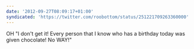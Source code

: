 ```yaml
---
date: '2012-09-27T08:09:17+01:00'
syndicated: 'https://twitter.com/roobottom/status/251221709263360000'
---
```

OH "I don't get it! Every person that I know who has a birthday today was given chocolate! No WAY!"
